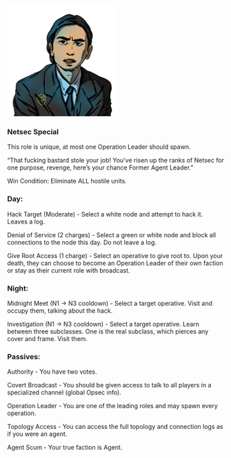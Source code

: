 ![formeragentleader.png](Images/formeragentleader.png)

### **Netsec Special**

This role is unique, at most one Operation Leader should spawn.

“That fucking bastard stole your job! You’ve risen up the ranks of Netsec for one purpose, revenge, here’s your chance Former Agent Leader.”

Win Condition: Eliminate ALL hostile units.

### **Day:**

Hack Target (Moderate) - Select a white node and attempt to hack it. Leaves a log.

Denial of Service (2 charges) - Select a green or white node and block all connections to the node this day. Do not leave a log.

Give Root Access (1 charge) - Select an operative to give root to. Upon your death, they can choose to become an Operation Leader of their own faction or stay as their current role with broadcast.

### **Night:**

Midnight Meet (N1 -> N3 cooldown) - Select a target operative. Visit and occupy them, talking about the hack. 

Investigation (N1 -> N3 cooldown) - Select a target operative. Learn between three subclasses. One is the real subclass, which pierces any cover and frame. Visit them.

### **Passives:**

Authority - You have two votes.

Covert Broadcast - You should be given access to talk to all players in a specialized channel (global Opsec info).

Operation Leader - You are one of the leading roles and may spawn every operation.

Topology Access - You can access the full topology and connection logs as if you were an agent.

Agent Scum - Your true faction is Agent.